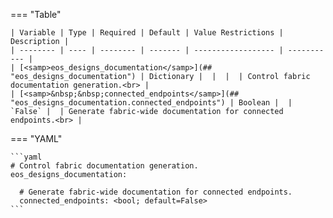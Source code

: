<!--
  ~ Copyright (c) 2023 Arista Networks, Inc.
  ~ Use of this source code is governed by the Apache License 2.0
  ~ that can be found in the LICENSE file.
  -->
=== "Table"

    | Variable | Type | Required | Default | Value Restrictions | Description |
    | -------- | ---- | -------- | ------- | ------------------ | ----------- |
    | [<samp>eos_designs_documentation</samp>](## "eos_designs_documentation") | Dictionary |  |  |  | Control fabric documentation generation.<br> |
    | [<samp>&nbsp;&nbsp;connected_endpoints</samp>](## "eos_designs_documentation.connected_endpoints") | Boolean |  | `False` |  | Generate fabric-wide documentation for connected endpoints.<br> |

=== "YAML"

    ```yaml
    # Control fabric documentation generation.
    eos_designs_documentation:

      # Generate fabric-wide documentation for connected endpoints.
      connected_endpoints: <bool; default=False>
    ```
